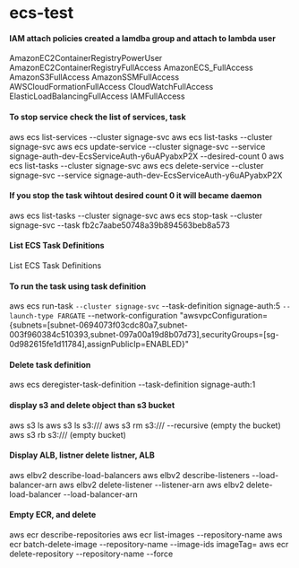 # ecs-test
#### IAM attach policies created a lamdba group and attach to lambda user
AmazonEC2ContainerRegistryPowerUser
AmazonEC2ContainerRegistryFullAccess
AmazonECS_FullAccess
AmazonS3FullAccess
AmazonSSMFullAccess
AWSCloudFormationFullAccess
CloudWatchFullAccess
ElasticLoadBalancingFullAccess
IAMFullAccess

#### To stop service check the list of services, task
aws ecs list-services --cluster signage-svc
aws ecs list-tasks --cluster signage-svc 
aws ecs update-service --cluster signage-svc --service signage-auth-dev-EcsServiceAuth-y6uAPyabxP2X --desired-count 0
aws ecs list-tasks --cluster signage-svc 
aws ecs delete-service --cluster signage-svc --service signage-auth-dev-EcsServiceAuth-y6uAPyabxP2X

#### If you stop the task wihtout desired count 0 it will became daemon
aws ecs list-tasks --cluster signage-svc 
aws ecs stop-task --cluster signage-svc --task fb2c7aabe50748a39b894563beb8a573
#### List ECS Task Definitions
List ECS Task Definitions
#### To run the task using task definition
aws ecs run-task `
  --cluster signage-svc `
  --task-definition signage-auth:5 `
  --launch-type FARGATE `
  --network-configuration "awsvpcConfiguration={subnets=[subnet-0694073f03cdc80a7,subnet-003f960384c510393,subnet-097a00a19d8b07d73],securityGroups=[sg-0d982615fe1d11784],assignPublicIp=ENABLED}"
#### Delete task definition
aws ecs deregister-task-definition --task-definition signage-auth:1
#### display s3 and delete object than s3 bucket
aws s3 ls
aws s3 ls s3://<bucket-name>/
aws s3 rm s3://<bucket-name>/ --recursive (empty the bucket)
aws s3 rb s3://<bucket-name>/ (empty bucket)

#### Display ALB, listner delete listner, ALB
aws elbv2 describe-load-balancers
aws elbv2 describe-listeners --load-balancer-arn <load-balancer-arn>
aws elbv2 delete-listener --listener-arn <listener-arn>
aws elbv2 delete-load-balancer --load-balancer-arn <load-balancer-arn>

#### Empty ECR, and delete
aws ecr describe-repositories
aws ecr list-images --repository-name <repository-name>
aws ecr batch-delete-image --repository-name <repository-name> --image-ids imageTag=<tag>
aws ecr delete-repository --repository-name <repository-name> --force







